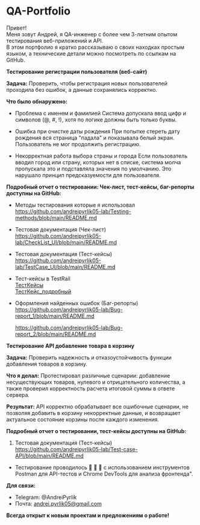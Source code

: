 # QA-Portfolio
Привет!  
Меня зовут Андрей, я QA-инженер с более чем 3-летним опытом тестирования веб-приложений и API.  
В этом портфолио я кратко рассказываю о своих находках простым языком, а технические детали можно посмотреть по ссылкам на GitHub.  


**Тестирование регистрации пользователя (веб-сайт)**    

**Задача:** Проверить, чтобы регистрация новых пользователей проходила без ошибок, а данные сохранялись корректно.  

**Что было обнаружено:**  

-  Проблема с именем и фамилией
  Система допускала ввод цифр и символов (@, #, !), хотя по логике должны быть только буквы.

-  Ошибка при очистке даты рождения
   При попытке стереть дату рождения вся страница "падала" и показывала белый экран. Пользователь не мог продолжить регистрацию.

-  Некорректная работа выбора страны и города
   Если пользователь вводил город или страну, которых нет в списке, система молча пропускала это и подставляла значения по умолчанию. Это нарушало принцип предсказуемости для пользователя.

**Подробный отчет о тестировании: Чек-лист, тест-кейсы,  баг-репорты доступны на GitHub:**

 -  Методы тестирования которые я использовал  
      https://github.com/andreipyrlik05-lab/Testing-methods/blob/main/README.md  

 -  Тестовая документация (Чек-лист)  
      https://github.com/andreipyrlik05-lab/CheckList_UI/blob/main/README.md  

 - Тестовая документация (Тест-кейсы)  
     https://github.com/andreipyrlik05-lab/TestCase_UI/blob/main/README.md  

 - Тест-кейсы в TestRail  
    [ТестКейсы](https://github.com/andreipyrlik05-lab/TestRail/blob/main/TestRail/%D0%A2%D0%B5%D1%81%D1%82%D0%9A%D0%B5%D0%B9%D1%81%D1%8B_TestRail.png)  
   [ТестКейс_подробный](https://github.com/andreipyrlik05-lab/TestRail/blob/main/TestRail/%D0%A2%D0%B5%D1%81%D1%82%D0%9A%D0%B5%D0%B9%D1%81_%D0%BF%D0%BE%D0%B4%D1%80%D0%BE%D0%B1%D0%BD%D1%8B%D0%B9_TestRail.png
)

   
-   Оформления найденных ошибок (Баг-репорты)  
      https://github.com/andreipyrlik05-lab/Bug-report_1/blob/main/README.md  

      https://github.com/andreipyrlik05-lab/Bug-report_2/blob/main/README.md  


**Тестирование API добавление товара в корзину**

**Задача:** Проверить надежность и отказоустойчивость функции добавления товаров в корзину.  

**Что я делал:** Протестировал различные сценарии: добавление несуществующих товаров, нулевого и отрицательного количества, а также проверил корректность расчета итоговой суммы в ответе сервера.  

**Результат:** API корректно обрабатывает все ошибочные сценарии, не позволяя добавить в корзину некорректные данные, и возвращает актуальное состояние корзины после каждого изменения.  



**Подробный отчет о тестировании, тест-кейсы  доступны на GitHub:**


1.  Тестовая документация (Тест-кейсы)
https://github.com/andreipyrlik05-lab/Test-case-API/blob/main/README.md

- Тестирование проводилось 👀 🧠 🤚  с использованием инструментов Postman для API-тестов и Chrome DevTools для анализа фронтенда".

**Для связи:**

* Telegram: @AndreiPyrlik
* Почта: andrei.pyrlik05@gmail.com

**Всегда открыт к новым проектам и предложениям о работе!**
 
